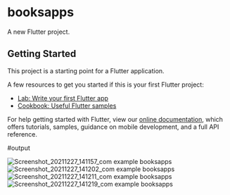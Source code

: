 # booksapps

A new Flutter project.

## Getting Started

This project is a starting point for a Flutter application.

A few resources to get you started if this is your first Flutter project:

- [Lab: Write your first Flutter app](https://flutter.dev/docs/get-started/codelab)
- [Cookbook: Useful Flutter samples](https://flutter.dev/docs/cookbook)

For help getting started with Flutter, view our
[online documentation](https://flutter.dev/docs), which offers tutorials,
samples, guidance on mobile development, and a full API reference.

#output

![Screenshot_20211227_141157_com example booksapps](https://user-images.githubusercontent.com/85147502/147467152-7c13f1f2-b838-411a-bf80-d855d38edb56.jpg)
![Screenshot_20211227_141202_com example booksapps](https://user-images.githubusercontent.com/85147502/147467161-91857fef-aa87-4374-9f3a-1fb70c61300e.jpg)
![Screenshot_20211227_141211_com example booksapps](https://user-images.githubusercontent.com/85147502/147467165-f11116d6-7aed-451c-ae4f-22bcdb813d21.jpg)
![Screenshot_20211227_141219_com example booksapps](https://user-images.githubusercontent.com/85147502/147467171-4d0d9992-4756-4bea-bfb9-eb214b7b4136.jpg)
